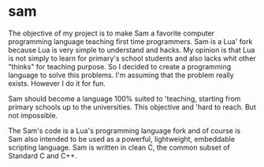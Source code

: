 # sam
The objective of my project is to make Sam a favorite computer programming language teaching first time programmers. Sam is a Lua' fork because Lua is very simple to understand and hacks. My opinion is that Lua is not simply to learn for primary's school students and also lacks whit other "thinks" for teaching purpose. So I decided to create a programming language to solve this problems. I'm assuming that the problem really exists. However I do it for fun.

Sam should become a language 100% suited to 'teaching, starting from primary schools up to the universities. This objective and 'hard to reach. But not impossible.

The Sam's code is a Lua's programming language fork and of course is Sam also intended to be used as a powerful, lightweight, embeddable scripting language. Sam is written in clean C, the common subset of Standard C and C++.
